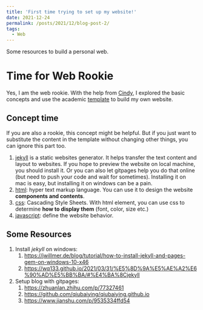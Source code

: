 ```yaml
---
title: 'First time trying to set up my website!'
date: 2021-12-24
permalink: /posts/2021/12/blog-post-2/
tags:
  - Web
---
```


Some resources to build a personal web.

Time for Web Rookie
======

Yes, I am the web rookie. With the help from [Cindy](https://cindychow123.github.io/), I explored the basic concepts and use the academic [template](https://github.com/academicpages/academicpages.github.io) to build my own website.

Concept time
-----
If you are also a rookie, this concept might be helpful. But if you just want to substitute the content in the template without changing other things, you can ignore this part too.

1. [jekyll](https://jekyllrb.com/) is a static websites generator. It helps transfer the text content and layout to websites. If you hope to preview the website on local machine, you should install it. Or you can also let gitpages help you do that online (but need to push your code and wait for sometimes). Installing it on mac is easy, but installing it on windows can be a pain.
2. [html](https://www.w3schools.com/html/): hyper text markup language. You can use it to design the website **components and contents**.
3. [css](https://www.w3schools.com/Css/): Cascading Style Sheets. With html element, you can use css to determine **how to display them** (font, color, size etc.)
4. [javascript](https://www.w3schools.com/js/DEFAULT.asp): define the website behavior. 

Some Resources
-----
1. Install *jekyll* on windows: 
   1. https://jwillmer.de/blog/tutorial/how-to-install-jekyll-and-pages-gem-on-windows-10-x46
   2. https://wq133.github.io/2021/03/31/%E5%8D%9A%E5%AE%A2%E6%90%AD%E5%BB%BA/#%E4%BA%8Cjekyll
2. Setup blog with gitpages:
   1. https://zhuanlan.zhihu.com/p/77327461
   2. https://github.com/qiubaiying/qiubaiying.github.io
   3. https://www.jianshu.com/p/9535334ffd54

